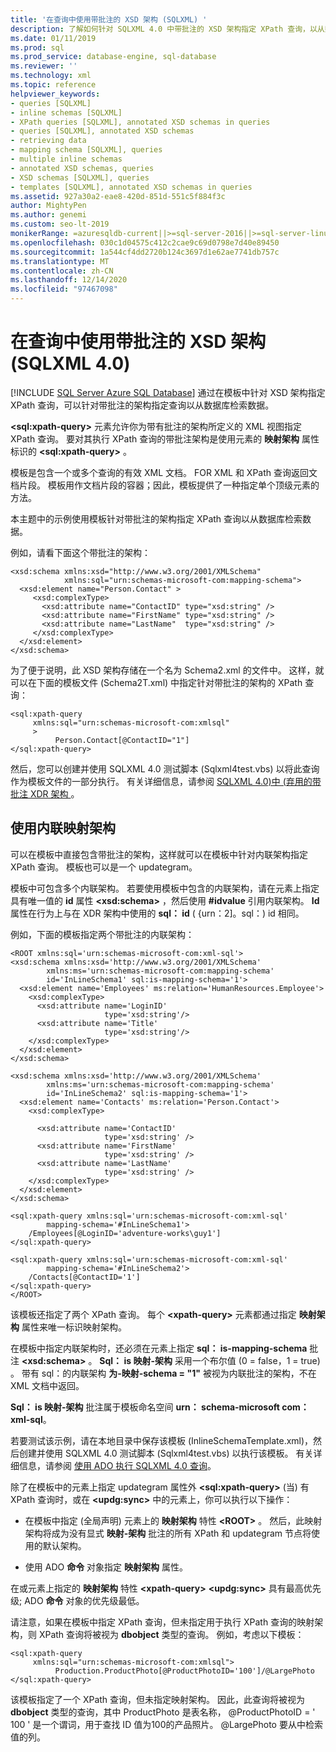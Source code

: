 ```yaml
---
title: '在查询中使用带批注的 XSD 架构 (SQLXML) '
description: 了解如何针对 SQLXML 4.0 中带批注的 XSD 架构指定 XPath 查询，以从数据库中检索数据。
ms.date: 01/11/2019
ms.prod: sql
ms.prod_service: database-engine, sql-database
ms.reviewer: ''
ms.technology: xml
ms.topic: reference
helpviewer_keywords:
- queries [SQLXML]
- inline schemas [SQLXML]
- XPath queries [SQLXML], annotated XSD schemas in queries
- queries [SQLXML], annotated XSD schemas
- retrieving data
- mapping schema [SQLXML], queries
- multiple inline schemas
- annotated XSD schemas, queries
- XSD schemas [SQLXML], queries
- templates [SQLXML], annotated XSD schemas in queries
ms.assetid: 927a30a2-eae8-420d-851d-551c5f884f3c
author: MightyPen
ms.author: genemi
ms.custom: seo-lt-2019
monikerRange: =azuresqldb-current||>=sql-server-2016||>=sql-server-linux-2017||=azuresqldb-mi-current
ms.openlocfilehash: 030c1d04575c412c2cae9c69d0798e7d40e89450
ms.sourcegitcommit: 1a544cf4dd2720b124c3697d1e62ae7741db757c
ms.translationtype: MT
ms.contentlocale: zh-CN
ms.lasthandoff: 12/14/2020
ms.locfileid: "97467098"
---
```

# <a name="using-annotated-xsd-schemas-in-queries-sqlxml-40"></a>在查询中使用带批注的 XSD 架构 (SQLXML 4.0)
[!INCLUDE [SQL Server Azure SQL Database](../../../includes/applies-to-version/sql-asdb.md)]
  通过在模板中针对 XSD 架构指定 XPath 查询，可以针对带批注的架构指定查询以从数据库检索数据。  
  
 **\<sql:xpath-query>** 元素允许你为带有批注的架构所定义的 XML 视图指定 XPath 查询。 要对其执行 XPath 查询的带批注架构是使用元素的 **映射架构** 属性标识的 **\<sql:xpath-query>** 。  
  
 模板是包含一个或多个查询的有效 XML 文档。 FOR XML 和 XPath 查询返回文档片段。 模板用作文档片段的容器；因此，模板提供了一种指定单个顶级元素的方法。  
  
 本主题中的示例使用模板针对带批注的架构指定 XPath 查询以从数据库检索数据。  
  
 例如，请看下面这个带批注的架构：  
  
```  
<xsd:schema xmlns:xsd="http://www.w3.org/2001/XMLSchema"   
            xmlns:sql="urn:schemas-microsoft-com:mapping-schema">  
  <xsd:element name="Person.Contact" >  
     <xsd:complexType>  
       <xsd:attribute name="ContactID" type="xsd:string" />   
       <xsd:attribute name="FirstName" type="xsd:string" />   
       <xsd:attribute name="LastName"  type="xsd:string" />   
     </xsd:complexType>  
  </xsd:element>  
</xsd:schema>  
```  
  
 为了便于说明，此 XSD 架构存储在一个名为 Schema2.xml 的文件中。 这样，就可以在下面的模板文件 (Schema2T.xml) 中指定针对带批注的架构的 XPath 查询：  
  
```  
<sql:xpath-query   
     xmlns:sql="urn:schemas-microsoft-com:xmlsql"  
     >  
          Person.Contact[@ContactID="1"]  
</sql:xpath-query>  
```  
  
 然后，您可以创建并使用 SQLXML 4.0 测试脚本 (Sqlxml4test.vbs) 以将此查询作为模板文件的一部分执行。 有关详细信息，请参阅 [SQLXML 4.0&#41;中 &#40;弃用的带批注 XDR 架构 ](../../../relational-databases/sqlxml/annotated-xsd-schemas/annotated-xdr-schemas-deprecated-in-sqlxml-4-0.md)。  
  
## <a name="using-inline-mapping-schemas"></a>使用内联映射架构  
 可以在模板中直接包含带批注的架构，这样就可以在模板中针对内联架构指定 XPath 查询。 模板也可以是一个 updategram。  
  
 模板中可包含多个内联架构。 若要使用模板中包含的内联架构，请在元素上指定具有唯一值的 **id** 属性 **\<xsd:schema>** ，然后使用 **#idvalue** 引用内联架构。 **Id** 属性在行为上与在 XDR 架构中使用的 **sql： id** ( {urn：2]。sql：) id 相同。  
  
 例如，下面的模板指定两个带批注的内联架构：  
  
```  
<ROOT xmlns:sql='urn:schemas-microsoft-com:xml-sql'>  
<xsd:schema xmlns:xsd='http://www.w3.org/2001/XMLSchema'  
        xmlns:ms='urn:schemas-microsoft-com:mapping-schema'  
        id='InLineSchema1' sql:is-mapping-schema='1'>  
  <xsd:element name='Employees' ms:relation='HumanResources.Employee'>  
    <xsd:complexType>  
      <xsd:attribute name='LoginID'   
                     type='xsd:string'/>  
      <xsd:attribute name='Title'   
                     type='xsd:string'/>  
    </xsd:complexType>  
  </xsd:element>  
</xsd:schema>  
  
<xsd:schema xmlns:xsd='http://www.w3.org/2001/XMLSchema'  
        xmlns:ms='urn:schemas-microsoft-com:mapping-schema'  
        id='InLineSchema2' sql:is-mapping-schema='1'>  
  <xsd:element name='Contacts' ms:relation='Person.Contact'>  
    <xsd:complexType>  
  
      <xsd:attribute name='ContactID'   
                     type='xsd:string' />  
      <xsd:attribute name='FirstName'   
                     type='xsd:string' />  
      <xsd:attribute name='LastName'   
                     type='xsd:string' />  
    </xsd:complexType>  
  </xsd:element>  
</xsd:schema>  
  
<sql:xpath-query xmlns:sql='urn:schemas-microsoft-com:xml-sql'   
        mapping-schema='#InLineSchema1'>  
    /Employees[@LoginID='adventure-works\guy1']  
</sql:xpath-query>  
  
<sql:xpath-query xmlns:sql='urn:schemas-microsoft-com:xml-sql'   
        mapping-schema='#InLineSchema2'>  
    /Contacts[@ContactID='1']  
</sql:xpath-query>  
</ROOT>  
```  
  
 该模板还指定了两个 XPath 查询。 每个 **\<xpath-query>** 元素都通过指定 **映射架构** 属性来唯一标识映射架构。  
  
 在模板中指定内联架构时，还必须在元素上指定 **sql： is-mapping-schema** 批注 **\<xsd:schema>** 。 **Sql： is 映射-架构** 采用一个布尔值 (0 = false，1 = true) 。 带有 sql：的内联架构 **为-映射-schema = "1"** 被视为内联批注的架构，不在 XML 文档中返回。  
  
 **Sql： is 映射-架构** 批注属于模板命名空间 **urn： schema-microsoft com： xml-sql**。  
  
 若要测试该示例，请在本地目录中保存该模板 (InlineSchemaTemplate.xml)，然后创建并使用 SQLXML 4.0 测试脚本 (Sqlxml4test.vbs) 以执行该模板。 有关详细信息，请参阅 [使用 ADO 执行 SQLXML 4.0 查询](../../../relational-databases/sqlxml/using-ado-to-execute-sqlxml-4-0-queries.md)。  
  
 除了在模板中的元素上指定 updategram 属性外 **\<sql:xpath-query>** (当) 有 XPath 查询时，或在 **\<updg:sync>** 中的元素上，你可以执行以下操作：  
  
-   在模板中指定 (全局声明) 元素上的 **映射架构** 特性 **\<ROOT>** 。 然后，此映射架构将成为没有显式 **映射-架构** 批注的所有 XPath 和 updategram 节点将使用的默认架构。  
  
-   使用 ADO **命令** 对象指定 **映射架构** 属性。  
  
 在或元素上指定的 **映射架构** 特性 **\<xpath-query>** **\<updg:sync>** 具有最高优先级; ADO **命令** 对象的优先级最低。  
  
 请注意，如果在模板中指定 XPath 查询，但未指定用于执行 XPath 查询的映射架构，则 XPath 查询将被视为 **dbobject** 类型的查询。 例如，考虑以下模板：  
  
```  
<sql:xpath-query   
     xmlns:sql="urn:schemas-microsoft-com:xmlsql">  
          Production.ProductPhoto[@ProductPhotoID='100']/@LargePhoto  
</sql:xpath-query>  
```  
  
 该模板指定了一个 XPath 查询，但未指定映射架构。 因此，此查询将被视为 **dbobject** 类型的查询，其中 ProductPhoto 是表名称， @ProductPhotoID = ' 100 ' 是一个谓词，用于查找 ID 值为100的产品照片。 @LargePhoto 要从中检索值的列。  
  
  
